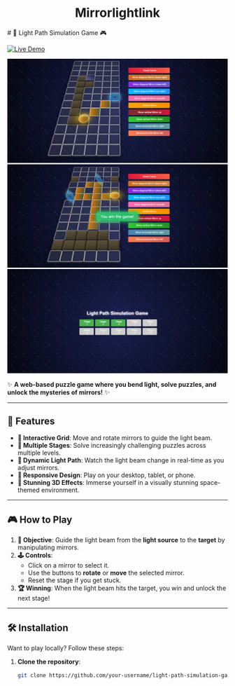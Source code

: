 <div align="center">
<h1> Mirrorlightlink</h1>
</div>
# 🌟 Light Path Simulation Game 🎮

[![Live Demo](https://img.shields.io/badge/PLAY%20DEMO-LIVE%20GAME-brightgreen?style=for-the-badge&logo=github)](https://majdalkatan.github.io/Mirrorlightlink/index)


![Game Screenshot](./screenshots/1.png)
![Game Screenshot](./screenshots/2.png)
![Game Screenshot](./screenshots/3.png)

 

✨ **A web-based puzzle game where you bend light, solve puzzles, and unlock the mysteries of mirrors!** ✨

---

## 🚀 Features

- **🧩 Interactive Grid**: Move and rotate mirrors to guide the light beam.
- **🎯 Multiple Stages**: Solve increasingly challenging puzzles across multiple levels.
- **🌈 Dynamic Light Path**: Watch the light beam change in real-time as you adjust mirrors.
- **📱 Responsive Design**: Play on your desktop, tablet, or phone.
- **🎨 Stunning 3D Effects**: Immerse yourself in a visually stunning space-themed environment.

---

## 🎮 How to Play

1. **🎯 Objective**: Guide the light beam from the **light source** to the **target** by manipulating mirrors.
2. **🕹️ Controls**:
   - Click on a mirror to select it.
   - Use the buttons to **rotate** or **move** the selected mirror.
   - Reset the stage if you get stuck.
3. **🏆 Winning**: When the light beam hits the target, you win and unlock the next stage!

---

## 🛠️ Installation

Want to play locally? Follow these steps:

1. **Clone the repository**:
   ```bash
   git clone https://github.com/your-username/light-path-simulation-game.git
   ```
   
